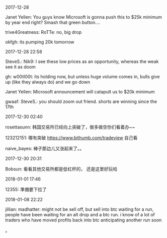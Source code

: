 2017-12-28

Janet Yellen: You guys know Microsoft is gonna push this to $25k minimum by year end right? Smash that green button....

trive4Greatness: RoTTe: no, big drop

okfgh: its pumping 20k tomorrow




2017-12-28 22:58


SteveS.: Nik9: I see these low prices as an opportunity, whereas the weak see it as doom


gh: w00tl00t: its holding now, but unless huge volume comes in, bulls give up (like they always do) and we go down


Janet Yellen: Microsoft announcement will catapult us to $20k minimum

gwaaf: SteveS.: you should zoom out friend. shorts are winning since the 17th


2017-12-30 02:40

rosettasunn: 韩国交易所已经向上突破了，做多做空你们看着办~~

123212151: 哪有突破
https://www.bithumb.com/tradeview
自己看

naive_bayes: 棒子那边儿又涨起来了。。


2017-12-30 20:31

Bobsun: 看看其他交易所都是低杠杆的， 还是这里好玩哈


2018-01-01 17:46

12355: 準備要下拉了	


2018-01-08 22:22

jillian: madhatter: might not be sell off, but sell into btc waiting for a run, people have been waiting for an alt drop and a btc run. i know of a lot of traders who have moved profits back into btc anticipating another run soon

。
